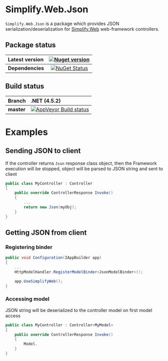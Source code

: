 # Simplify.Web.Json

`Simplify.Web.Json` is a package which provides JSON serialization/deserialization for [Simplify.Web](https://github.com/i4004/Simplify.Web) web-framework controllers.

## Package status

| Latest version | [![Nuget version](http://img.shields.io/badge/nuget-v1.1.3-blue.png)](https://www.nuget.org/packages/Simplify.Web.Json/) |
| :------ | :------: |
| **Dependencies** | [![NuGet Status](http://nugetstatus.com/Simplify.Web.Json.png)](http://nugetstatus.com/packages/Simplify.Web.Json) |

## Build status

| Branch | **.NET (4.5.2)** |
| :------ | :------ |
| **master** | [![AppVeyor Build status](https://ci.appveyor.com/api/projects/status/dfi53jjk9klcc4bx/branch/master?svg=true)](https://ci.appveyor.com/project/i4004/simplify-web-json/branch/master) |

# Examples

## Sending JSON to client

If the controller returns `Json` response class object, then the Framework execution will be stopped, object will be parsed to JSON string and sent to client
```csharp
public class MyController : Controller
{
	public override ControllerResponse Invoke()
	{
		...
		return new Json(myObj);
	}
}
```

## Getting JSON from client

### Registering binder

```csharp
public void Configuration(IAppBuilder app)
{
	...
	HttpModelHandler.RegisterModelBinder<JsonModelBinder>();

	app.UseSimplifyWeb();
}
```
###  Accessing model

JSON string will be deserialized to the controller model on first model access
```csharp
public class MyController : Controller<MyModel>
{
	public override ControllerResponse Invoke()
	{
		Model.
	}
}
```
